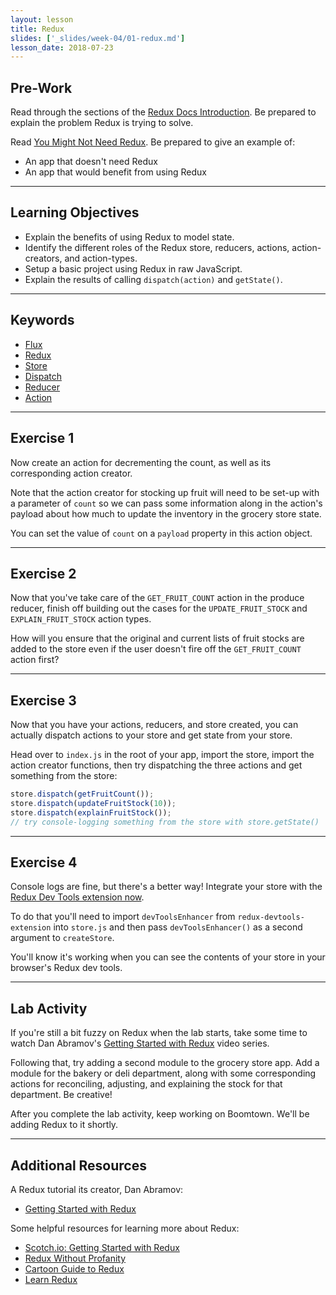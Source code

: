 ```yaml
---
layout: lesson
title: Redux
slides: ['_slides/week-04/01-redux.md']
lesson_date: 2018-07-23
---
```


## Pre-Work

Read through the sections of the [Redux Docs Introduction](http://redux.js.org/docs/introduction/index.html). Be prepared to explain the problem Redux is trying to solve.

Read [You Might Not Need Redux](https://medium.com/@dan_abramov/you-might-not-need-redux-be46360cf367). Be prepared to give an example of:

- An app that doesn't need Redux
- An app that would benefit from using Redux

---

## Learning Objectives

- Explain the benefits of using Redux to model state.
- Identify the different roles of the Redux store, reducers, actions, action-creators, and action-types.
- Setup a basic project using Redux in raw JavaScript.
- Explain the results of calling `dispatch(action)` and `getState()`.

---

## Keywords

- [Flux](https://facebook.github.io/flux/docs/in-depth-overview.html#content)
- [Redux](http://redux.js.org/index.html)
- [Store](http://redux.js.org/docs/basics/Store.html)
- [Dispatch](http://redux.js.org/docs/api/Store.html#dispatch)
- [Reducer](http://redux.js.org/docs/basics/Reducers.html)
- [Action](http://redux.js.org/docs/basics/Actions.html)

---

## Exercise 1

Now create an action for decrementing the count, as well as its corresponding action creator.

Note that the action creator for stocking up fruit will need to be set-up with a parameter of `count` so we can pass some information along in the action's payload about how much to update the inventory in the grocery store state.

You can set the value of `count` on a `payload` property in this action object.

---

## Exercise 2

Now that you've take care of the `GET_FRUIT_COUNT` action in the produce reducer, finish off building out the cases for the `UPDATE_FRUIT_STOCK` and `EXPLAIN_FRUIT_STOCK` action types.

How will you ensure that the original and current lists of fruit stocks are added to the store even if the user doesn't fire off the `GET_FRUIT_COUNT` action first?

---

## Exercise 3

Now that you have your actions, reducers, and store created, you can actually dispatch actions to your store and get state from your store.

Head over to `index.js` in the root of your app, import the store, import the action creator functions, then try dispatching the three actions and get something from the store:

```js
store.dispatch(getFruitCount());
store.dispatch(updateFruitStock(10));
store.dispatch(explainFruitStock());
// try console-logging something from the store with store.getState()
```

---

## Exercise 4

Console logs are fine, but there's a better way! Integrate your store with the [Redux Dev Tools extension now](https://github.com/zalmoxisus/redux-devtools-extension).

To do that you'll need to import `devToolsEnhancer` from `redux-devtools-extension` into `store.js` and then pass `devToolsEnhancer()` as a second argument to `createStore`.

You'll know it's working when you can see the contents of your store in your browser's Redux dev tools.

---

## Lab Activity

If you're still a bit fuzzy on Redux when the lab starts, take some time to watch Dan Abramov's [Getting Started with Redux](https://egghead.io/courses/getting-started-with-redux) video series.

Following that, try adding a second module to the grocery store app. Add a module for the bakery or deli department, along with some corresponding actions for reconciling, adjusting, and explaining the stock for that department. Be creative!

After you complete the lab activity, keep working on Boomtown. We'll be adding Redux to it shortly.

---

## Additional Resources

A Redux tutorial its creator, Dan Abramov:

- [Getting Started with Redux](https://egghead.io/courses/getting-started-with-redux)

Some helpful resources for learning more about Redux:

- [Scotch.io: Getting Started with Redux](https://scotch.io/bar-talk/getting-started-with-redux-an-intro)
- [Redux Without Profanity](https://tonyhb.gitbooks.io/redux-without-profanity/content/index.html)
- [Cartoon Guide to Redux](https://code-cartoons.com/a-cartoon-intro-to-redux-3afb775501a6)
- [Learn Redux](https://learnredux.com/)
